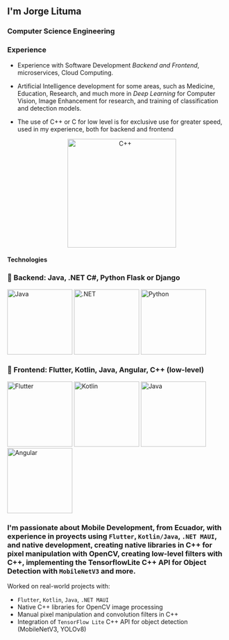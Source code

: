 ## I'm Jorge Lituma

### Computer Science Engineering

### Experience
- Experience with Software Development *Backend and Frontend*, microservices, Cloud Computing.
- Artificial Intelligence development for some areas, such as Medicine, Education, Research, and much more in *Deep Learning* for Computer Vision, Image Enhancement for research, and training of classification and detection models.
- The use of C++ or C for low level is for exclusive use for greater speed, used in my experience, both for backend and frontend

  <div align="center">
  <img src="https://cipsa.net/wp-content/uploads/01-img-logo-c-cipsa-barcelona-bilbao.png" alt="C++" height="250"/>
</div>

#### Technologies
### 🧠 Backend: Java, .NET C#, Python Flask or Django 
<p> 
  <img src="https://www.muylinux.com/wp-content/uploads/2022/03/java.png" alt="Java" height="150"/>
  <img src="https://geekstorming.wordpress.com/wp-content/uploads/2019/12/7e49c-1mfohvi5b1xzkytxiaky7pq.png" alt=".NET" height="150"/>
  <img src="https://i0.wp.com/junilearning.com/wp-content/uploads/2020/06/python-programming-language.webp?fit=1920%2C1920&ssl=1" alt="Python" height="150"/>
<!--   <img src="https://img.shields.io/badge/Flask-000000?style=for-the-badge&logo=flask&logoColor=white" alt="Flask" height="150"/> -->
</p>

### 🎨 Frontend: Flutter, Kotlin, Java, Angular, C++ (low-level)
<p> 
  <img src="https://cdn.prod.website-files.com/5ee12d8d7f840543bde883de/5ef3a1148ac97166a06253c1_flutter-logo-white-inset.svg" alt="Flutter" height="150"/>
  <img src="https://cdn-images-1.medium.com/max/480/1*jA64NTovT-efZ96tcq-X5g.png" alt="Kotlin" height="150"/>
  <img src="https://www.muylinux.com/wp-content/uploads/2022/03/java.png" alt="Java" height="150"/>
  <img src="https://encrypted-tbn0.gstatic.com/images?q=tbn:ANd9GcRGakkUEbXyfann4M16v9CV-sTa915cUOdh9g&s" alt="Angular" height="150"/>
</p>

<!--### Proyects
- [Mobile Development with native libs C++]()
- [Alzheimer's Detection Model with published Article]()-->


### I'm passionate about Mobile Development, from Ecuador, with experience in proyects using `Flutter`, `Kotlin/Java`, `.NET MAUI`, and native development, creating native libraries in C++ for pixel manipulation with OpenCV, creating low-level filters with C++, implementing the TensorflowLite C++ API for Object Detection with `MobileNetV3` and more.

Worked on real-world projects with:
- `Flutter`, `Kotlin`, `Java`, `.NET MAUI`
- Native C++ libraries for OpenCV image processing
- Manual pixel manipulation and convolution filters in C++
- Integration of `TensorFlow Lite` C++ API for object detection (MobileNetV3, YOLOv8)
